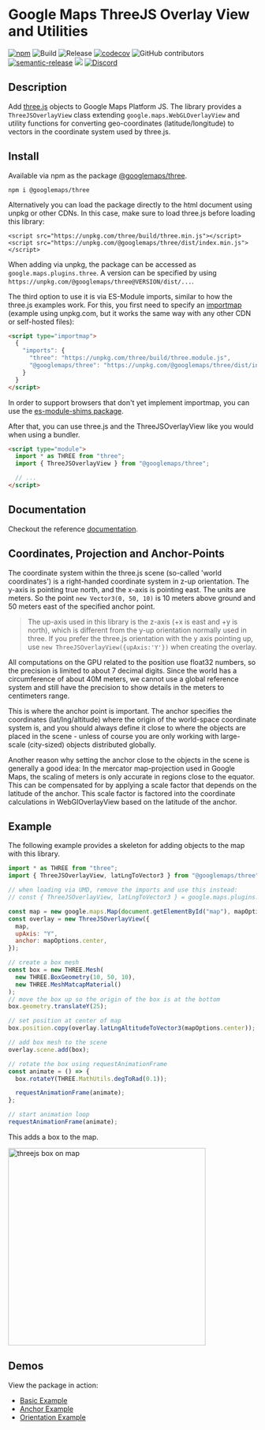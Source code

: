 # Google Maps ThreeJS Overlay View and Utilities

[![npm](https://img.shields.io/npm/v/@googlemaps/three)](https://www.npmjs.com/package/@googlemaps/three)
![Build](https://github.com/googlemaps/js-three/workflows/Test/badge.svg)
![Release](https://github.com/googlemaps/js-three/workflows/Release/badge.svg)
[![codecov](https://codecov.io/gh/googlemaps/js-three/branch/main/graph/badge.svg)](https://codecov.io/gh/googlemaps/js-three)
![GitHub contributors](https://img.shields.io/github/contributors/googlemaps/js-three?color=green)
[![semantic-release](https://img.shields.io/badge/%20%20%F0%9F%93%A6%F0%9F%9A%80-semantic--release-e10079.svg)](https://github.com/semantic-release/semantic-release)
[![](https://github.com/jpoehnelt/in-solidarity-bot/raw/main/static//badge-flat.png)](https://github.com/apps/in-solidarity)
[![Discord](https://img.shields.io/discord/676948200904589322?color=6A7EC2&logo=discord&logoColor=ffffff)](https://discord.gg/jRteCzP)

## Description

Add [three.js](https://threejs.org) objects to Google Maps Platform JS. The
library provides a `ThreeJSOverlayView` class extending `google.maps.WebGLOverlayView`
and utility functions for converting geo-coordinates (latitude/longitude) to
vectors in the coordinate system used by three.js.

## Install

Available via npm as the package [@googlemaps/three](https://www.npmjs.com/package/@googlemaps/three).

```
npm i @googlemaps/three
```

Alternatively you can load the package directly to the html document using
unpkg or other CDNs. In this case, make sure to load three.js before loading
this library:

```
<script src="https://unpkg.com/three/build/three.min.js"></script>
<script src="https://unpkg.com/@googlemaps/three/dist/index.min.js"></script>
```

When adding via unpkg, the package can be accessed as
`google.maps.plugins.three`. A version can be specified by using
`https://unpkg.com/@googlemaps/three@VERSION/dist/...`.

The third option to use it is via ES-Module imports, similar to how the
three.js examples work. For this, you first need to specify an
[importmap](https://developer.mozilla.org/en-US/docs/Web/HTML/Element/script/type/importmap)
(example using unpkg.com, but it works the same way with any other CDN
or self-hosted files):

```html
<script type="importmap">
  {
    "imports": {
      "three": "https://unpkg.com/three/build/three.module.js",
      "@googlemaps/three": "https://unpkg.com/@googlemaps/three/dist/index.esm.js"
    }
  }
</script>
```

In order to support browsers that don't yet implement importmap, you can
use the [es-module-shims package](https://github.com/guybedford/es-module-shims).

After that, you can use three.js and the ThreeJSOverlayView like you would when
using a bundler.

```html
<script type="module">
  import * as THREE from "three";
  import { ThreeJSOverlayView } from "@googlemaps/three";

  // ...
</script>
```

## Documentation

Checkout the reference [documentation](https://googlemaps.github.io/js-three/index.html).

## Coordinates, Projection and Anchor-Points

The coordinate system within the three.js scene (so-called 'world
coordinates') is a right-handed coordinate system in z-up orientation.
The y-axis is pointing true north, and the x-axis is pointing east. The
units are meters. So the point `new Vector3(0, 50, 10)` is 10 meters
above ground and 50 meters east of the specified anchor point.

> The up-axis used in this library is the z-axis (+x is east
> and +y is north), which is different from the y-up orientation normally
> used in three. If you prefer the three.js orientation with the y axis
> pointing up, use `new ThreeJSOverlayView({upAxis:'Y'})` when creating the
> overlay.

All computations on the GPU related to the position use float32 numbers, so
the precision is limited to about 7 decimal digits. Since the world
has a circumference of about 40M meters, we cannot use a global reference
system and still have the precision to show details in the meters to
centimeters range.

This is where the anchor point is important. The anchor specifies the
coordinates (lat/lng/altitude) where the origin of the world-space
coordinate system is, and you should always define it close to where the
objects are placed in the scene - unless of course you are only working with
large-scale (city-sized) objects distributed globally.

Another reason why setting the anchor close to the objects in the scene
is generally a good idea: In the mercator map-projection used in Google Maps,
the scaling of meters is only accurate in regions close to the equator. This
can be compensated for by applying a scale factor that depends on the
latitude of the anchor. This scale factor is factored into the coordinate
calculations in WebGlOverlayView based on the latitude of the anchor.

## Example

The following example provides a skeleton for adding objects to the map with this library.

```js
import * as THREE from "three";
import { ThreeJSOverlayView, latLngToVector3 } from "@googlemaps/three";

// when loading via UMD, remove the imports and use this instead:
// const { ThreeJSOverlayView, latLngToVector3 } = google.maps.plugins.three;

const map = new google.maps.Map(document.getElementById("map"), mapOptions);
const overlay = new ThreeJSOverlayView({
  map,
  upAxis: "Y",
  anchor: mapOptions.center,
});

// create a box mesh
const box = new THREE.Mesh(
  new THREE.BoxGeometry(10, 50, 10),
  new THREE.MeshMatcapMaterial()
);
// move the box up so the origin of the box is at the bottom
box.geometry.translateY(25);

// set position at center of map
box.position.copy(overlay.latLngAltitudeToVector3(mapOptions.center));

// add box mesh to the scene
overlay.scene.add(box);

// rotate the box using requestAnimationFrame
const animate = () => {
  box.rotateY(THREE.MathUtils.degToRad(0.1));

  requestAnimationFrame(animate);
};

// start animation loop
requestAnimationFrame(animate);
```

This adds a box to the map.

<img src="https://storage.googleapis.com/geo-devrel-public-buckets/box.png" alt="threejs box on map" width="400"/>

## Demos

View the package in action:

- [Basic Example](https://googlemaps.github.io/js-three/public/basic/)
- [Anchor Example](https://googlemaps.github.io/js-three/public/anchor/)
- [Orientation Example](https://googlemaps.github.io/js-three/public/orientation/)
